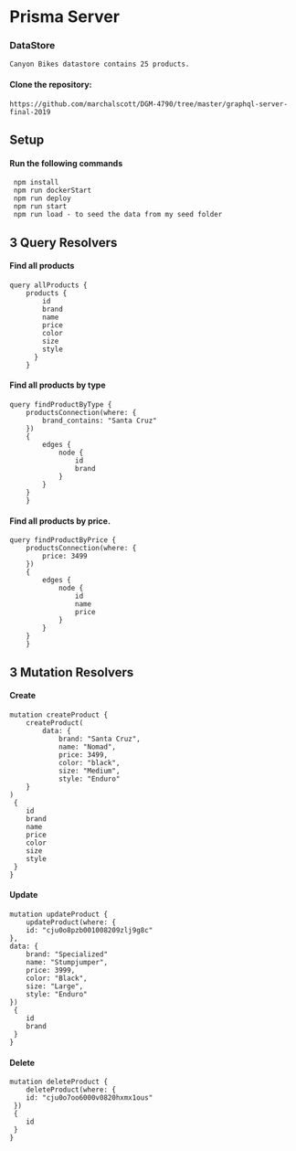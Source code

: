 # Prisma Server

### DataStore
```
Canyon Bikes datastore contains 25 products.
```
#### Clone the repository:
```
https://github.com/marchalscott/DGM-4790/tree/master/graphql-server-final-2019
```

## Setup

#### Run the following commands
```
 npm install
 npm run dockerStart
 npm run deploy
 npm run start
 npm run load - to seed the data from my seed folder
```

## 3 Query Resolvers
#### Find all products
```
query allProducts { 
    products { 
        id 
        brand
        name 
        price 
        color 
        size 
        style 
      } 
    }
```

#### Find all products by type
```
query findProductByType { 
    productsConnection(where: {
        brand_contains: "Santa Cruz"
    })
    {
        edges {
            node {
                id
                brand
            }
        }
    }
    }
```

#### Find all products by price.
```
query findProductByPrice { 
    productsConnection(where: {
        price: 3499
    })
    {
        edges {
            node {
                id
                name
                price
            }
        }
    }
    }
```

## 3 Mutation Resolvers

#### Create
```
mutation createProduct { 
    createProduct(
        data: { 
            brand: "Santa Cruz",
            name: "Nomad",
            price: 3499,
            color: "black",
            size: "Medium",
            style: "Enduro"
    }
)
 {
    id
    brand
    name
    price
    color
    size
    style
 }
}
```

#### Update
```
mutation updateProduct { 
    updateProduct(where: {
    id: "cju0o8pzb001008209zlj9g8c"
},
data: {
    brand: "Specialized"
    name: "Stumpjumper",
    price: 3999,
    color: "Black",
    size: "Large",
    style: "Enduro"
})
 {
    id
    brand
 }
}
```

#### Delete
```
mutation deleteProduct { 
    deleteProduct(where: {
    id: "cju0o7oo6000v0820hxmx1ous"
 })
 {
    id
 }
}
```

